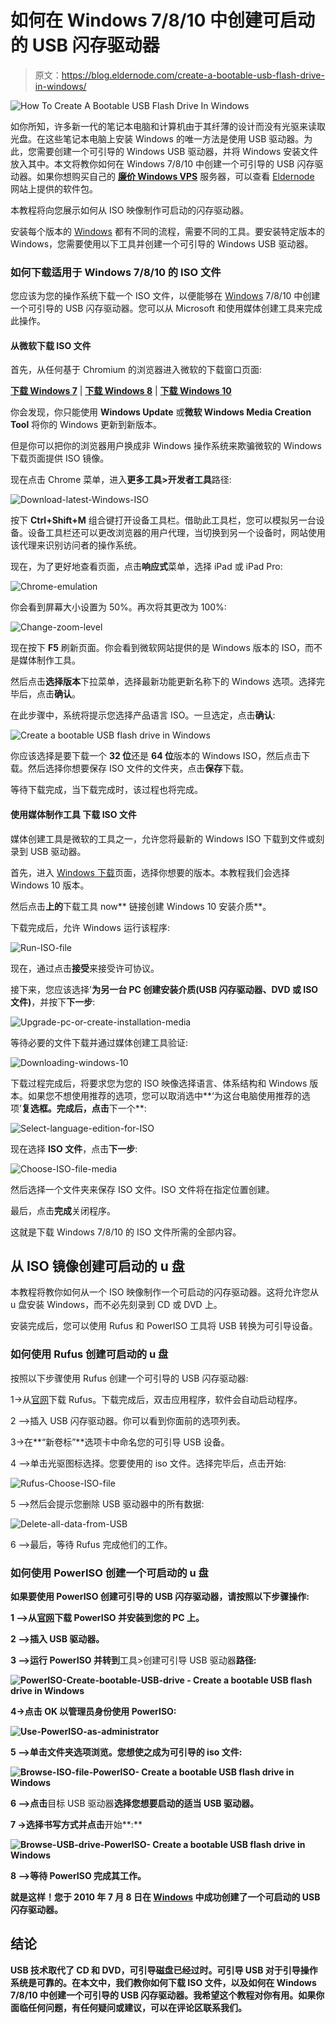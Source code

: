 # 如何在 Windows 7/8/10 中创建可启动的 USB 闪存驱动器

> 原文：<https://blog.eldernode.com/create-a-bootable-usb-flash-drive-in-windows/>

![How To Create A Bootable USB Flash Drive In Windows](img/f9964c00225d22c7cbcc49ee7b1cbc6c.png)

如你所知，许多新一代的笔记本电脑和计算机由于其纤薄的设计而没有光驱来读取光盘。在这些笔记本电脑上安装 Windows 的唯一方法是使用 USB 驱动器。为此，您需要创建一个可引导的 Windows USB 驱动器，并将 Windows 安装文件放入其中。本文将教你如何在 Windows 7/8/10 中创建一个可引导的 USB 闪存驱动器。如果你想购买自己的 [**廉价 Windows VPS**](https://eldernode.com/windows-vps/) 服务器，可以查看 [Eldernode](https://eldernode.com/) 网站上提供的软件包。

本教程将向您展示如何从 ISO 映像制作可启动的闪存驱动器。

安装每个版本的 [Windows](https://blog.eldernode.com/tag/windows/) 都有不同的流程，需要不同的工具。要安装特定版本的 Windows，您需要使用以下工具并创建一个可引导的 Windows USB 驱动器。

### **如何下载适用于 Windows 7/8/10 的 ISO 文件**

您应该为您的操作系统下载一个 ISO 文件，以便能够在 [Windows](https://blog.eldernode.com/prevent-copying-of-data-on-usb/) 7/8/10 中创建一个可引导的 USB 闪存驱动器。您可以从 Microsoft 和使用媒体创建工具来完成此操作。

#### **从微软**下载 ISO 文件

首先，从任何基于 Chromium 的浏览器进入微软的下载窗口页面:

[**下载 Windows 7**](https://docs.microsoft.com/en-us/lifecycle/products/windows-7) | **[下载 Windows 8](https://www.microsoft.com/en-us/software-download/windows8ISO)** | **[下载 Windows 10](https://www.microsoft.com/en-us/software-download/windows10)**

你会发现，你只能使用 **Windows Update** 或**微软 Windows Media Creation Tool** 将你的 Windows 更新到新版本。

但是你可以把你的浏览器用户换成非 Windows 操作系统来欺骗微软的 Windows 下载页面提供 ISO 镜像。

现在点击 Chrome 菜单，进入**更多工具>开发者工具**路径:

![Download-latest-Windows-ISO](img/2a8af62373f323db3226a9ff699a28e8.png)

按下 **Ctrl+Shift+M** 组合键打开设备工具栏。借助此工具栏，您可以模拟另一台设备。设备工具栏还可以更改浏览器的用户代理，当切换到另一个设备时，网站使用该代理来识别访问者的操作系统。

现在，为了更好地查看页面，点击**响应式**菜单，选择 iPad 或 iPad Pro:

![Chrome-emulation](img/21016413046ff58ff665292f30d152a1.png)

你会看到屏幕大小设置为 50%。再次将其更改为 100%:

![Change-zoom-level](img/637bb54a12532bfd29eacb12a79d62e6.png)

现在按下 **F5** 刷新页面。你会看到微软网站提供的是 Windows 版本的 ISO，而不是媒体制作工具。

然后点击**选择版本**下拉菜单，选择最新功能更新名称下的 Windows 选项。选择完毕后，点击**确认**。

在此步骤中，系统将提示您选择产品语言 ISO。一旦选定，点击**确认**:

![Create a bootable USB flash drive in Windows](img/5d9c89e934df1b9a28b504dda4030a66.png)

你应该选择是要下载一个 **32 位**还是 **64 位**版本的 Windows ISO，然后点击下载。然后选择你想要保存 ISO 文件的文件夹，点击**保存**下载。

等待下载完成，当下载完成时，该过程也将完成。

#### **使用媒体制作工具** 下载 ISO 文件

媒体创建工具是微软的工具之一，允许您将最新的 Windows ISO 下载到文件或刻录到 USB 驱动器。

首先，进入 [Windows 下载](https://www.microsoft.com/en-us/software-download/)页面，选择你想要的版本。本教程我们会选择 Windows 10 版本。

然后点击**上的**下载工具 now** 链接创建 Windows 10 安装介质**。

下载完成后，允许 Windows 运行该程序:

![Run-ISO-file](img/1800cc5f9f5b9eb9513d37cc998f4510.png)

现在，通过点击**接受**来接受许可协议。

接下来，您应该选择'**为另一台 PC 创建安装介质(USB 闪存驱动器、DVD 或 ISO 文件)**，并按下**下一步**:

![Upgrade-pc-or-create-installation-media](img/db3a1bda22ee81dcc57d94543ea59303.png)

等待必要的文件下载并通过媒体创建工具验证:

![Downloading-windows-10](img/3fa52f08b790666f020cf661bccdab5e.png)

下载过程完成后，将要求您为您的 ISO 映像选择语言、体系结构和 Windows 版本。如果您不想使用推荐的选项，您可以取消选中**‘为这台电脑使用推荐的选项’**复选框。完成后，点击**下一个**:

![Select-language-edition-for-ISO](img/d49fa227fa5706b526b91a85179cac9c.png)

现在选择 **ISO 文件**，点击**下一步**:

![Choose-ISO-file-media](img/cc7cb27c11e72e6363bd59c13d4d2d09.png)

然后选择一个文件夹来保存 ISO 文件。ISO 文件将在指定位置创建。

最后，点击**完成**关闭程序。

这就是下载 Windows 7/8/10 的 ISO 文件所需的全部内容。

## **从 ISO 镜像创建可启动的 u 盘**

本教程将教你如何从一个 ISO 映像制作一个可启动的闪存驱动器。这将允许您从 u 盘安装 Windows，而不必先刻录到 CD 或 DVD 上。

安装完成后，您可以使用 Rufus 和 PowerISO 工具将 USB 转换为可引导设备。

### 如何使用 Rufus 创建可启动的 u 盘

按照以下步骤使用 Rufus 创建一个可引导的 USB 闪存驱动器:

1->从[官网](https://github.com/pbatard/rufus/releases/download/v2.7/rufus-2.7.exe)下载 Rufus。下载完成后，双击应用程序，软件会自动启动程序。

2 –>插入 USB 闪存驱动器。你可以看到你面前的选项列表。

3->在**“新卷标”**选项卡中命名您的可引导 USB 设备。

4 –>单击光驱图标选择。您要使用的 iso 文件。选择完毕后，点击开始:

![Rufus-Choose-ISO-file](img/f9f5bb1f549d357b99a98da73ac5d9da.png)

5 –>然后会提示您删除 USB 驱动器中的所有数据:

![Delete-all-data-from-USB](img/dc3a1db55a09f69169fa17b487f4c148.png)

6 –>最后，等待 Rufus 完成他们的工作。

### **如何使用 PowerISO** 创建一个可启动的 u 盘

**如果要使用 PowerISO 创建可引导的 USB 闪存驱动器，请按照以下步骤操作:**

**1 –>从[官网](http://www.poweriso.com/download.php)下载 PowerISO 并安装到您的 PC 上。**

**2 –>插入 USB 驱动器。**

**3 –>运行 PowerISO 并转到**工具>创建可引导 USB 驱动器**路径:**

**![PowerISO-Create-bootable-USB-drive - Create a bootable USB flash drive in Windows](img/1bc6bc1005a706936ed101ecad7f132d.png)**

**4->点击 **OK** 以管理员身份使用 PowerISO:**

**![Use-PowerISO-as-administrator](img/222330ed69503894a18828fb569934b8.png)**

**5 –>单击文件夹选项浏览。您想使之成为可引导的 iso 文件:**

**![Browse-ISO-file-PowerISO- Create a bootable USB flash drive in Windows](img/4b9a6e24ab2117b8ae403c0aa8b64f20.png)**

**6 –>点击**目标 USB 驱动器**选择您想要启动的适当 USB 驱动器。**

**7 ->选择书写方式并点击**开始**:**

**![Browse-USB-drive-PowerISO- Create a bootable USB flash drive in Windows](img/e2dbef8816d8d20829ef90e7874ab46c.png)**

**8 –>等待 PowerISO 完成其工作。**

**就是这样！您于 2010 年 7 月 8 日在 [Windows](https://blog.eldernode.com/tag/windows/) 中成功创建了一个可启动的 USB 闪存驱动器。**

## **结论**

**USB 技术取代了 CD 和 DVD，可引导磁盘已经过时。可引导 USB 对于引导操作系统是可靠的。在本文中，我们教你如何下载 ISO 文件，以及如何在 Windows 7/8/10 中创建一个可引导的 USB 闪存驱动器。我希望这个教程对你有用。如果你面临任何问题，有任何疑问或建议，可以在评论区联系我们。**